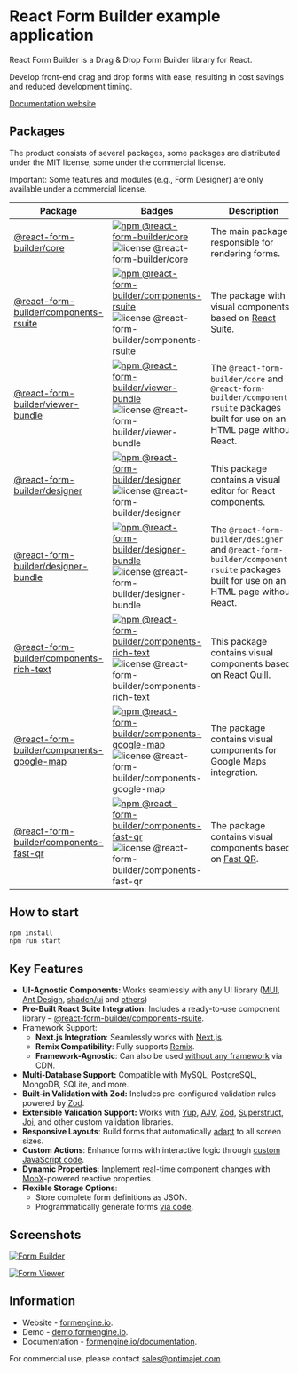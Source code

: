 # React Form Builder example application

React Form Builder is a Drag & Drop Form Builder library for React.

Develop front-end drag and drop forms with ease, resulting in cost savings and reduced development timing.

[Documentation website](https://formengine.io/documentation)

## Packages

The product consists of several packages, some packages are distributed under the MIT license, some under the commercial license.

Important: Some features and modules (e.g., Form Designer) are only available under a commercial license.

<table>
  <thead>
  <tr>
    <th>Package</th>
    <th>Badges</th>
    <th>Description</th>
  </tr>
  </thead>
  <tbody>
  <tr>
    <td>
      <a href="https://www.npmjs.com/package/@react-form-builder/core">@react-form-builder/core</a>
    </td>
    <td>
      <a href="https://www.npmjs.com/package/@react-form-builder/core">
        <img alt="npm @react-form-builder/core" src="https://img.shields.io/npm/v/@react-form-builder/core"></a>
      <img alt="license @react-form-builder/core" src="https://img.shields.io/npm/l/@react-form-builder/core">
    </td>
    <td>The main package responsible for rendering forms.</td>
  </tr>
  <tr>
    <td>
      <a href="https://www.npmjs.com/package/@react-form-builder/components-rsuite">@react-form-builder/components-rsuite</a>
    </td>
    <td>
      <a href="https://www.npmjs.com/package/@react-form-builder/components-rsuite">
        <img alt="npm @react-form-builder/components-rsuite" src="https://img.shields.io/npm/v/@react-form-builder/components-rsuite"></a>
      <img alt="license @react-form-builder/components-rsuite" src="https://img.shields.io/npm/l/@react-form-builder/components-rsuite">
    </td>
    <td>The package with visual components based on <a href="https://rsuitejs.com/">React Suite</a>.</td>
  </tr>
  <tr>
    <td>
      <a href="https://www.npmjs.com/package/@react-form-builder/viewer-bundle">@react-form-builder/viewer-bundle</a>
    </td>
    <td>
      <a href="https://www.npmjs.com/package/@react-form-builder/viewer-bundle">
        <img alt="npm @react-form-builder/viewer-bundle" src="https://img.shields.io/npm/v/@react-form-builder/viewer-bundle"></a>
      <img alt="license @react-form-builder/viewer-bundle" src="https://img.shields.io/npm/l/@react-form-builder/viewer-bundle">
    </td>
    <td>The <code>@react-form-builder/core</code> and <code>@react-form-builder/components-rsuite</code> packages built for use on an HTML
      page without React.
    </td>
  </tr>
  <tr>
    <td>
      <a href="https://www.npmjs.com/package/@react-form-builder/designer">@react-form-builder/designer</a>
    </td>
    <td>
      <a href="https://www.npmjs.com/package/@react-form-builder/designer">
        <img alt="npm @react-form-builder/designer" src="https://img.shields.io/npm/v/@react-form-builder/designer"></a>
      <img alt="license @react-form-builder/designer" src="https://img.shields.io/npm/l/@react-form-builder/designer">
    </td>
    <td>
      This package contains a visual editor for React components.
    </td>
  </tr>
  <tr>
    <td>
      <a href="https://www.npmjs.com/package/@react-form-builder/designer-bundle">@react-form-builder/designer-bundle</a>
    </td>
    <td>
      <a href="https://www.npmjs.com/package/@react-form-builder/designer-bundle">
        <img alt="npm @react-form-builder/designer-bundle" src="https://img.shields.io/npm/v/@react-form-builder/designer-bundle"></a>
      <img alt="license @react-form-builder/designer-bundle" src="https://img.shields.io/npm/l/@react-form-builder/designer-bundle">
    </td>
    <td>The <code>@react-form-builder/designer</code> and <code>@react-form-builder/components-rsuite</code> packages built for use on an
      HTML page without React.
    </td>
  </tr>
  <tr>
    <td>
      <a href="https://www.npmjs.com/package/@react-form-builder/components-rich-text">@react-form-builder/components-rich-text</a>
    </td>
    <td>
      <a href="https://www.npmjs.com/package/@react-form-builder/components-rich-text">
        <img alt="npm @react-form-builder/components-rich-text" src="https://img.shields.io/npm/v/@react-form-builder/components-rich-text"></a>
      <img alt="license @react-form-builder/components-rich-text"
           src="https://img.shields.io/npm/l/@react-form-builder/components-rich-text">
    </td>
    <td>
      This package contains visual components based on <a href="https://www.npmjs.com/package/react-quill-new">React Quill</a>.
    </td>
  </tr>
  <tr>
    <td>
      <a href="https://www.npmjs.com/package/@react-form-builder/components-google-map">@react-form-builder/components-google-map</a>
    </td>
    <td>
      <a href="https://www.npmjs.com/package/@react-form-builder/components-google-map">
        <img alt="npm @react-form-builder/components-google-map"
             src="https://img.shields.io/npm/v/@react-form-builder/components-google-map"></a>
      <img alt="license @react-form-builder/components-google-map"
           src="https://img.shields.io/npm/l/@react-form-builder/components-google-map">
    </td>
    <td>
      The package contains visual components for Google Maps integration.
    </td>
  </tr>
  <tr>
    <td>
      <a href="https://www.npmjs.com/package/@react-form-builder/components-fast-qr">@react-form-builder/components-fast-qr</a>
    </td>
    <td>
      <a href="https://www.npmjs.com/package/@react-form-builder/components-fast-qr">
        <img alt="npm @react-form-builder/components-fast-qr" src="https://img.shields.io/npm/v/@react-form-builder/components-fast-qr"></a>
      <img alt="license @react-form-builder/components-fast-qr" src="https://img.shields.io/npm/l/@react-form-builder/components-fast-qr">
    </td>
    <td>
      The package contains visual components based on <a href="https://www.npmjs.com/package/fast_qr">Fast QR</a>.
    </td>
  </tr>
  </tbody>
</table>

## How to start

```bash
npm install
npm run start
```

## Key Features

- **UI-Agnostic Components:** Works seamlessly with any UI
  library ([MUI](https://mui.com/), [Ant Design](https://ant.design/), [shadcn/ui](https://ui.shadcn.com/)
  and [others](https://formengine.io/documentation/custom-components))
- **Pre-Built React Suite Integration:** Includes a ready-to-use component
  library – [@react-form-builder/components-rsuite](https://www.npmjs.com/package/@react-form-builder/components-rsuite).
- Framework Support:
  - **Next.js Integration**: Seamlessly works with [Next.js](https://formengine.io/documentation/usage-with-nextjs).
  - **Remix Compatibility**: Fully supports [Remix](https://formengine.io/documentation/usage-with-remix).
  - **Framework-Agnostic**: Can also be used [without any framework](https://formengine.io/documentation/installation#cdn) via CDN.
- **Multi-Database Support:** Compatible with MySQL, PostgreSQL, MongoDB, SQLite, and more.
- **Built-in Validation with Zod:** Includes pre-configured validation rules powered by [Zod](https://github.com/colinhacks/zod).
- **Extensible Validation Support:** Works
  with [Yup](https://github.com/jquense/yup), [AJV](https://github.com/ajv-validator/ajv), [Zod](https://github.com/colinhacks/zod),
  [Superstruct](https://github.com/ianstormtaylor/superstruct),
  [Joi](https://github.com/hapijs/joi), and other custom validation libraries.
- **Responsive Layouts**: Build forms that automatically [adapt](https://formengine.io/documentation/adaptive-layout) to all screen sizes.
- **Custom Actions**: Enhance forms with interactive logic through [custom JavaScript code](https://formengine.io/documentation/actions).
- **Dynamic Properties**: Implement real-time component changes with [MobX](https://github.com/mobxjs/mobx)-powered reactive properties.
- **Flexible Storage Options**:
  - Store complete form definitions as JSON.
  - Programmatically generate forms [via code](https://formengine.io/documentation/building-forms-via-code).

## Screenshots

[![Form Builder](./screenshots/builder.png "Form Builder")](https://demo.formengine.io)

[![Form Viewer](./screenshots/viewer.png "Form Viewer")](https://demo.formengine.io)

## Information

- Website - [formengine.io](https://formengine.io).
- Demo - [demo.formengine.io](https://demo.formengine.io).
- Documentation - [formengine.io/documentation](https://formengine.io/documentation).

For commercial use, please contact [sales@optimajet.com](mailto:sales@optimajet.com).
